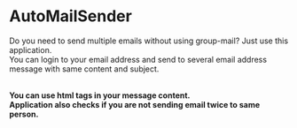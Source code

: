 # AutoMailSender

Do you need to send multiple emails without using group-mail? Just use this application.<br>
You can login to your email address and send to several email address message with same content and subject.<br><br>

<b>You can use html tags in your message content.<br>
Application also checks if you are not sending email twice to same person.</b>

